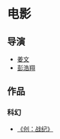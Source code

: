 # 电影
## 导演
* [姜文](./director/jiang-wen.md)
* [彭浩翔](./director/pang-ho-cheung.md)

## 作品
### 科幻
* [《创：战纪》](./works/sci-fi/tron-legacy.md)